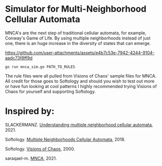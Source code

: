 # Simulator for Multi-Neighborhood Cellular Automata

MNCA's are the next step of traditional cellular automata, for example, Conway's Game of Life. By using multiple neighborhoods instead of just one, there is an huge increase in the diversity of states that can emerge.


https://github.com/user-attachments/assets/e4b7c53e-7942-4244-9104-aadc73f8ff9d


```go run mnca_sim.go PATH_TO_RULES```

The rule files were all pulled from Visions of Chaos' sample files for MNCA. All credit for those goes to Softology and should you wish to test out more or have fun looking at cool patterns I highly recommended trying Visions of Chaos for yourself and supporting Softology.

# Inspired by:

SLACKERMANZ. [Understanding multiple neighborhood cellular automata](https://slackermanz.com/understanding-multiple-neighborhood-cellular-automata/), 2021.

Softology. [Multiple Neighborhoods Cellular Automata](https://softologyblog.wordpress.com/2018/03/09/multiple-neighborhoods-cellular-automata/), 2018.

Softology. [Visions of Chaos](https://softology.pro/voc.htm), 2000.

saraqael-m. [MNCA](https://github.com/saraqael-m/MNCA/tree/main), 2021.
